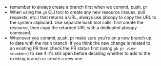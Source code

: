- remember to always create a branch first when we commit, push, pr
- When using the `gh` CLI tool to create any new resource (issues, pull requests, etc.) that returns a URL, always use pbcopy to copy the URL to the system clipboard. Use separate bash tool calls: first create the resource, then copy the returned URL with a dedicated pbcopy command.
- Whenever you commit, push, pr make sure you're on a new branch up to date with the main branch. If you think the new change is related to an existing PR then check the PR status first (using `gh pr view <number>`) to see if it's still open before deciding whether to add to the existing branch or create a new one.